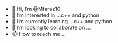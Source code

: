 - 👋 Hi, I’m @Mfaraz10
- 👀 I’m interested in ...c++ and python
- 🌱 I’m currently learning ...c++ and python
- 💞️ I’m looking to collaborate on ...
- 📫 How to reach me ...

<!---
Mfaraz10/Mfaraz10 is a ✨ special ✨ repository because its `README.md` (this file) appears on your GitHub profile.
You can click the Preview link to take a look at your changes.
--->
